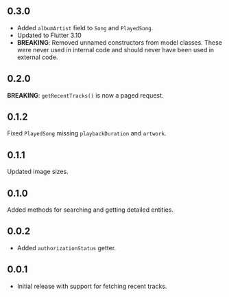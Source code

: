 ## 0.3.0

* Added `albumArtist` field to `Song` and `PlayedSong`.
* Updated to Flutter 3.10
* **BREAKING**: Removed unnamed constructors from model classes. These were never used in internal code and should never
  have been used in external code.

## 0.2.0

**BREAKING**: `getRecentTracks()` is now a paged request.

## 0.1.2

Fixed `PlayedSong` missing `playbackDuration` and `artwork`.

## 0.1.1

Updated image sizes.

## 0.1.0

Added methods for searching and getting detailed entities.

## 0.0.2

* Added `authorizationStatus` getter.

## 0.0.1

* Initial release with support for fetching recent tracks.
